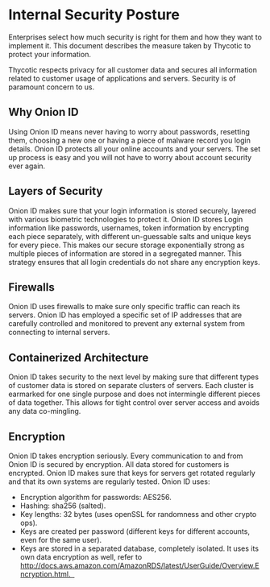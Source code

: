 [title]: # (Security Overview)
[tags]: # (thycotic access control)
[priority]: # (201)
# Internal Security Posture

Enterprises select how much security is right for them and how they want to implement it. This document describes the measure taken by Thycotic to protect your information.

Thycotic respects privacy for all customer data and secures all information related to customer usage of applications and servers. Security is of paramount concern to us.

## Why Onion ID

Using Onion ID means never having to worry about passwords, resetting them, choosing a new one or having a piece of malware record you login details. Onion ID protects all your online accounts and your servers. The set up process is easy and you will not have to worry about account security ever again.

## Layers of Security

Onion ID makes sure that your login information is stored securely, layered with various biometric technologies to protect it. Onion ID stores Login information like passwords, usernames, token information by encrypting each piece separately, with different un-guessable salts and unique keys for every piece. This makes our secure storage exponentially strong as multiple pieces of information are stored in a segregated manner. This strategy ensures that all login credentials do not share any encryption keys.

## Firewalls

Onion ID uses firewalls to make sure only specific traffic can reach its servers. Onion ID has employed a specific set of IP addresses that are carefully controlled and monitored to prevent any external system from connecting to internal servers.

## Containerized Architecture

Onion ID takes security to the next level by making sure that different types of customer data is stored on separate clusters of servers. Each cluster is earmarked for one single purpose and does not intermingle different pieces of data together. This allows for tight control over server access and avoids any data co-mingling.

## Encryption

Onion ID takes encryption seriously. Every communication to and from Onion ID is secured by encryption. All data stored for customers is encrypted. Onion ID makes sure that keys for servers get rotated regularly and that its own systems are regularly tested. Onion ID uses:

* Encryption algorithm for passwords: AES256.
* Hashing: sha256 (salted).
* Key lengths: 32 bytes (uses openSSL for randomness and other crypto ops).
* Keys are created per password (different keys for different accounts, even
    for the same user).
* Keys are stored in a separated database, completely isolated. It uses its own data encryption as well, refer to http://docs.aws.amazon.com/AmazonRDS/latest/UserGuide/Overview.Encryption.html.  
